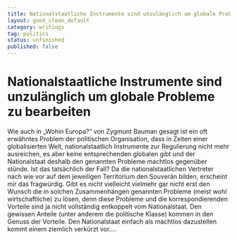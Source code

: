 ```yaml
---
title: Nationalstaatliche Instrumente sind unzulänglich um globale Probleme zu bearbeiten
layout: good_clean_default
category: writings
tag: politics
status: unfinished
published: false
---
```

# Nationalstaatliche Instrumente sind unzulänglich um globale Probleme zu bearbeiten

Wie auch in „Wohin Europa?“ von Zygmunt Bauman gesagt ist ein oft erwähntes Problem der politischen Organisation, dass in Zeiten einer globalisierten Welt, nationalstaatlich Instrumente zur Regulierung nicht mehr ausreichen, es aber keine entsprechenden globalen gibt und der Nationalstaat deshalb den genannten Probleme machtlos gegenüber stünde.
Ist das tatsächlich der Fall? Da die nationalstaatlichen Vertreter nach wie vor auf dem jeweiligen Territorium den Souverän bilden, erscheint mir das fragwürdig. Gibt es nicht vielleicht vielmehr gar nicht erst den Wunsch die in solchen Zusammenhängen genannten Probleme (meist wohl wirtschaftliche) zu lösen, denn diese Probleme und die korrespondierenden Vorteile sind ja nicht vollständig entkoppelt vom Nationalstaat. Den gewissen Anteile (unter anderem die politische Klasse) kommen in den Genuss  der Vorteile.
Den Nationalstaat einfach als machtlos dazustellen kommt einem ziemlich verkürzt vor….
